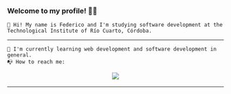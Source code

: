 ### Welcome to my profile! 👋😀


    👋 Hi! My name is Federico and I'm studying software development at the Technological Institute of Río Cuarto, Córdoba.
----


    🌱 I'm currently learning web development and software development in general.
    📭 How to reach me: 

<p align='center'> 
  <a href='https://twitter.com/ComettoFede'><img src=''></a>
  <a href='https://instagram.com/fedecometto'><img src='https://www.flaticon.es/icono-gratis/instagram_2111463?related_id=2111463&origin=search'></a>
  <a href='https://www.linkedin.com/in/fedecometto/'><img src=''></a>
</p>

----

